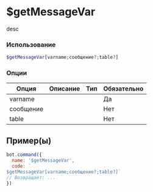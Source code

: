 # $getMessageVar
desc
### Использование
```php
$getMessageVar[varname;сообщение?;table?]
```

### Опции

| Опция | Описание | Тип | Обязательно |
|--------|-------------|------|----------|
| varname |  |  | Да | 
| сообщение |  |  | Нет | 
| table |  |  | Нет |
## Пример(ы)

```javascript
bot.command({
  name: '$getMessageVar',
  code: `
$getMessageVar[varname;сообщение?;table?]`
// Возвращает: ...
})
```

